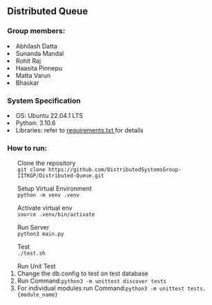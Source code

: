 <h2>Distributed Queue</h2>

<h3>Group members:</h3>

<li>Abhilash Datta</li>
<li>Sunanda Mandal</li>
<li>Rohit Raj</li>
<li>Haasita Pinnepu</li>
<li>Matta Varun</li>
<li>Bhaskar</li>

<h3>System Specification</h3>
<li>OS: Ubuntu 22.04.1 LTS</li> 
<li>Python: 3.10.6<l/i> 
<li>Libraries: refer to <a href="https://github.com/DistributedSystemsGroup-IITKGP/Distributed-Queue/blob/main/requirements.txt"> requirements.txt </a> for details</li> 

<h3>How to run:</h3>
<ol>Clone the repository
	<br>
	<code>git clone https://github.com/DistributedSystemsGroup-IITKGP/Distributed-Queue.git</code></ol>
<ol>Setup Virtual Environment
	<br>
    <code>python -m venv .venv</code></ol>
<ol>Activate virtual env
	<br>
	<code>source .venv/bin/activate</code></ol>
<ol>Run Server
	<br>
	<code>python3 main.py</code></ol>
<ol>Test
	<br>
	<code>./test.sh</code></ol>
<ol>Run Unit Test
	<br>
	<li>Change the db.config to test on test database</li>
	<li>Run Command:<code>python3 -m unittest discover tests</code></li>
	<li>For individual modules run Command:<code>python3 -m unittest tests.{module_name}</code></li>
	</ol>
